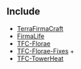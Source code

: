 ## Include

- [TerraFirmaCraft](https://github.com/TerraFirmaCraft/TerraFirmaCraft/tree/1.12.x)
- [FirmaLife](https://github.com/eerussianguy/firmalife/tree/1.12.x)
- [TFC-Florae](https://github.com/Verph/TFC-Florae/tree/1.12.2)
- [TFC-Florae-Fixes](https://github.com/BananaFructa/TFC-Florae-Fixes) +
- [TFC-TowerHeat](https://github.com/BananaFructa/TFC-TowerHeat)
